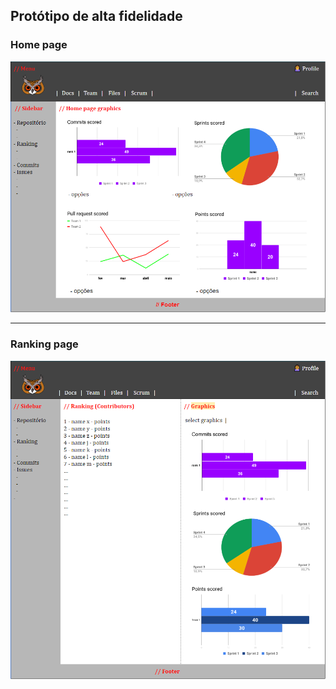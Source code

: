 ## Protótipo de alta fidelidade

### Home page

![](../assets/imgs/prototipo_homepage.PNG)

---

### Ranking page

![](../assets/imgs/prototipo_ranking.PNG)
